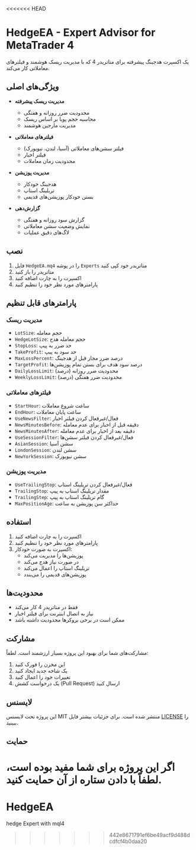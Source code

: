 <<<<<<< HEAD
# HedgeEA - Expert Advisor for MetaTrader 4

یک اکسپرت هدجینگ پیشرفته برای متاتریدر 4 که با مدیریت ریسک هوشمند و فیلترهای معاملاتی کار می‌کند.

## ویژگی‌های اصلی

- **مدیریت ریسک پیشرفته**
  - محدودیت ضرر روزانه و هفتگی
  - محاسبه حجم پویا بر اساس ریسک
  - مدیریت مارجین هوشمند

- **فیلترهای معاملاتی**
  - فیلتر سشن‌های معاملاتی (آسیا، لندن، نیویورک)
  - فیلتر اخبار
  - محدودیت زمان معاملات

- **مدیریت پوزیشن**
  - هدجینگ خودکار
  - تریلینگ استاپ
  - بستن خودکار پوزیشن‌های قدیمی

- **گزارش‌دهی**
  - گزارش سود روزانه و هفتگی
  - نمایش وضعیت سشن معاملاتی
  - لاگ‌های دقیق عملیات

## نصب

1. فایل `HedgeEA.mq4` را در پوشه `Experts` متاتریدر خود کپی کنید
2. متاتریدر را باز کنید
3. اکسپرت را به چارت اضافه کنید
4. پارامترهای مورد نظر خود را تنظیم کنید

## پارامترهای قابل تنظیم

### مدیریت ریسک
- `LotSize`: حجم معامله
- `HedgeLotSize`: حجم معامله هدج
- `StopLoss`: حد ضرر به پیپ
- `TakeProfit`: حد سود به پیپ
- `MaxLossPercent`: درصد ضرر مجاز قبل از هدجینگ
- `TargetProfit`: درصد سود هدف برای بستن تمام پوزیشن‌ها
- `DailyLossLimit`: محدودیت ضرر روزانه (درصد)
- `WeeklyLossLimit`: محدودیت ضرر هفتگی (درصد)

### فیلترهای معاملاتی
- `StartHour`: ساعت شروع معاملات
- `EndHour`: ساعت پایان معاملات
- `UseNewsFilter`: فعال/غیرفعال کردن فیلتر اخبار
- `NewsMinutesBefore`: دقیقه قبل از اخبار برای عدم معامله
- `NewsMinutesAfter`: دقیقه بعد از اخبار برای عدم معامله
- `UseSessionFilter`: فعال/غیرفعال کردن فیلتر سشن‌ها
- `AsianSession`: سشن آسیا
- `LondonSession`: سشن لندن
- `NewYorkSession`: سشن نیویورک

### مدیریت پوزیشن
- `UseTrailingStop`: فعال/غیرفعال کردن تریلینگ استاپ
- `TrailingStop`: مقدار تریلینگ استاپ به پیپ
- `TrailingStep`: گام تریلینگ استاپ به پیپ
- `MaxPositionAge`: حداکثر سن پوزیشن به ساعت

## استفاده

1. اکسپرت را به چارت اضافه کنید
2. پارامترهای مورد نظر خود را تنظیم کنید
3. اکسپرت به صورت خودکار:
   - پوزیشن‌ها را مدیریت می‌کند
   - در صورت نیاز هدج می‌کند
   - تریلینگ استاپ را اعمال می‌کند
   - پوزیشن‌های قدیمی را می‌بندد

## محدودیت‌ها

- فقط در متاتریدر 4 کار می‌کند
- نیاز به اتصال اینترنت برای فیلتر اخبار
- ممکن است در برخی بروکرها محدودیت داشته باشد

## مشارکت

مشارکت‌های شما برای بهبود این پروژه بسیار ارزشمند است. لطفاً:

1. این مخزن را فورک کنید
2. یک شاخه جدید ایجاد کنید
3. تغییرات خود را اعمال کنید
4. یک درخواست کشش (Pull Request) ارسال کنید

## لایسنس

این پروژه تحت لایسنس MIT منتشر شده است. برای جزئیات بیشتر فایل [LICENSE](LICENSE) را ببینید.

## حمایت

اگر این پروژه برای شما مفید بوده است، لطفاً با دادن ستاره از آن حمایت کنید. 
=======
# HedgeEA
hedge Expert with mql4
>>>>>>> 442e8671791ef6be49acf9d488dcdfcf4b0daa20
